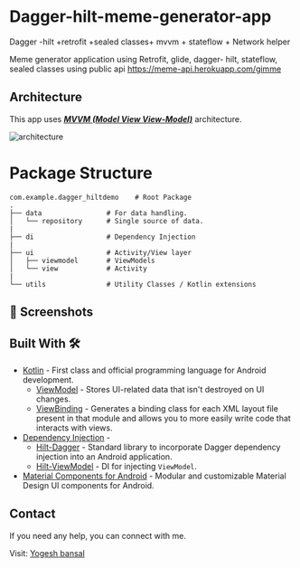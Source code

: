 # Dagger-hilt-meme-generator-app
Dagger -hilt +retrofit +sealed classes+ mvvm + stateflow + Network helper

Meme generator application using Retrofit, glide, dagger- hilt, stateflow, sealed classes using public api https://meme-api.herokuapp.com/gimme


## Architecture
This app uses [***MVVM (Model View View-Model)***](https://developer.android.com/jetpack/docs/guide#recommended-app-arch) architecture.

![architecture](https://developer.android.com/topic/libraries/architecture/images/final-architecture.png)

# Package Structure
    
    com.example.dagger_hiltdemo    # Root Package
    .
    ├── data                # For data handling.
    │   └── repository      # Single source of data.   
    |
    ├── di                  # Dependency Injection             
    |
    ├── ui                  # Activity/View layer
    │   ├── viewmodel       # ViewModels
    │   └── view            # Activity
    |
    └── utils               # Utility Classes / Kotlin extensions


## 📸 Screenshots





## Built With 🛠
- [Kotlin](https://kotlinlang.org/) - First class and official programming language for Android development.
  - [ViewModel](https://developer.android.com/topic/libraries/architecture/viewmodel) - Stores UI-related data that isn't destroyed on UI changes. 
  - [ViewBinding](https://developer.android.com/topic/libraries/view-binding) - Generates a binding class for each XML layout file present in that module and allows you to more easily write code that interacts with views.
- [Dependency Injection](https://developer.android.com/training/dependency-injection) - 
  - [Hilt-Dagger](https://dagger.dev/hilt/) - Standard library to incorporate Dagger dependency injection into an Android application.
  - [Hilt-ViewModel](https://developer.android.com/training/dependency-injection/hilt-jetpack) - DI for injecting `ViewModel`.
- [Material Components for Android](https://github.com/material-components/material-components-android) - Modular and customizable Material Design UI components for Android.

## Contact
If you need any help, you can connect with me.

Visit: [Yogesh bansal](https://www.helloyogesh.com)

